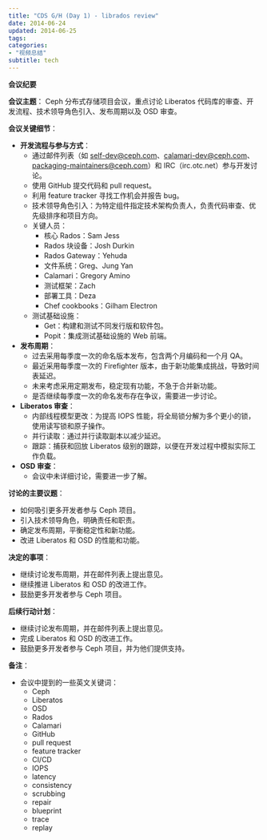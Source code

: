 ```yaml
---
title: "CDS G/H (Day 1) - librados review"
date: 2014-06-24
updated: 2014-06-25
tags:
categories:
- "视频总结"
subtitle: tech
---
```




**会议纪要**

**会议主题**： Ceph 分布式存储项目会议，重点讨论 Liberatos 代码库的审查、开发流程、技术领导角色引入、发布周期以及 OSD 审查。

**会议关键细节**：

* **开发流程与参与方式**：
    * 通过邮件列表（如 self-dev@ceph.com、calamari-dev@ceph.com、packaging-maintainers@ceph.com）和 IRC（irc.otc.net）参与开发讨论。
    * 使用 GitHub 提交代码和 pull request。
    * 利用 feature tracker 寻找工作机会并报告 bug。
    * 技术领导角色引入：为特定组件指定技术架构负责人，负责代码审查、优先级排序和项目方向。
    * 关键人员：
        * 核心 Rados：Sam Jess
        * Rados 块设备：Josh Durkin
        * Rados Gateway：Yehuda
        * 文件系统：Greg、Jung Yan
        * Calamari：Gregory Amino
        * 测试框架：Zach
        * 部署工具：Deza
        * Chef cookbooks：Gilham Electron
    * 测试基础设施：
        * Get：构建和测试不同发行版和软件包。
        * Popit：集成测试基础设施的 Web 前端。
* **发布周期**：
    * 过去采用每季度一次的命名版本发布，包含两个月编码和一个月 QA。
    * 最近采用每季度一次的 Firefighter 版本，由于新功能集成挑战，导致时间表延迟。
    * 未来考虑采用定期发布，稳定现有功能，不急于合并新功能。
    * 是否继续每季度一次的命名发布存在争议，需要进一步讨论。
* **Liberatos 审查**：
    * 内部线程模型更改：为提高 IOPS 性能，将全局锁分解为多个更小的锁，使用读写锁和原子操作。
    * 并行读取：通过并行读取副本以减少延迟。
    * 跟踪：捕获和回放 Liberatos 级别的跟踪，以便在开发过程中模拟实际工作负载。
* **OSD 审查**：
    * 会议中未详细讨论，需要进一步了解。

**讨论的主要议题**：

* 如何吸引更多开发者参与 Ceph 项目。
* 引入技术领导角色，明确责任和职责。
* 确定发布周期，平衡稳定性和新功能。
* 改进 Liberatos 和 OSD 的性能和功能。

**决定的事项**：

* 继续讨论发布周期，并在邮件列表上提出意见。
* 继续推进 Liberatos 和 OSD 的改进工作。
* 鼓励更多开发者参与 Ceph 项目。

**后续行动计划**：

* 继续讨论发布周期，并在邮件列表上提出意见。
* 完成 Liberatos 和 OSD 的改进工作。
* 鼓励更多开发者参与 Ceph 项目，并为他们提供支持。

**备注**：

* 会议中提到的一些英文关键词：
    * Ceph
    * Liberatos
    * OSD
    * Rados
    * Calamari
    * GitHub
    * pull request
    * feature tracker
    * CI/CD
    * IOPS
    * latency
    * consistency
    * scrubbing
    * repair
    * blueprint
    * trace
    * replay